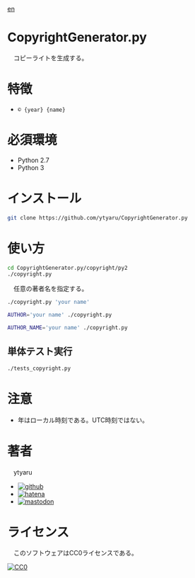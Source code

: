 [en](./README.md)

# CopyrightGenerator.py

　コピーライトを生成する。

# 特徴

* `© {year} {name}`

# 必須環境

* Python 2.7
* Python 3

# インストール

```sh
git clone https://github.com/ytyaru/CopyrightGenerator.py
```

# 使い方

```sh
cd CopyrightGenerator.py/copyright/py2
./copyright.py
```

　任意の著者名を指定する。

```sh
./copyright.py 'your name'
```
```sh
AUTHOR='your name' ./copyright.py
```
```sh
AUTHOR_NAME='your name' ./copyright.py
```

## 単体テスト実行

```sh
./tests_copyright.py
```

# 注意

* 年はローカル時刻である。UTC時刻ではない。

# 著者

　ytyaru

* [![github](http://www.google.com/s2/favicons?domain=github.com)](https://github.com/ytyaru "github")
* [![hatena](http://www.google.com/s2/favicons?domain=www.hatena.ne.jp)](http://ytyaru.hatenablog.com/ytyaru "hatena")
* [![mastodon](http://www.google.com/s2/favicons?domain=mstdn.jp)](https://mstdn.jp/web/accounts/233143 "mastdon")

# ライセンス

　このソフトウェアはCC0ライセンスである。

[![CC0](http://i.creativecommons.org/p/zero/1.0/88x31.png "CC0")](http://creativecommons.org/publicdomain/zero/1.0/deed.ja)

